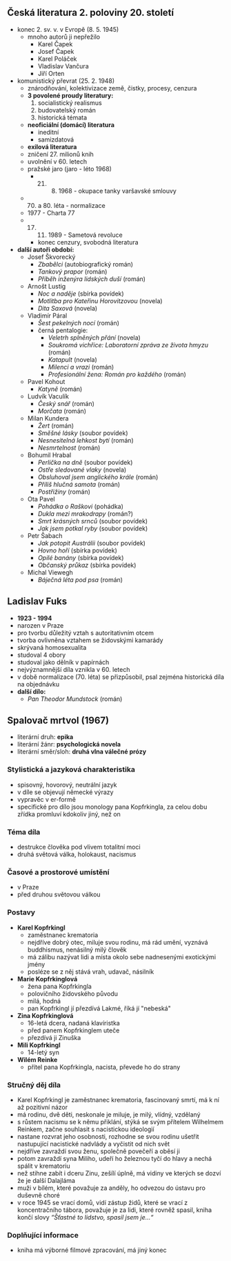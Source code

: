 ## Česká literatura 2. poloviny 20. století
- konec 2. sv. v. v Evropě (8. 5. 1945)
	- mnoho autorů ji nepřežilo
		- Karel Čapek
		- Josef Čapek
		- Karel Poláček
		- Vladislav Vančura
		- Jiří Orten
- komunistický převrat (25. 2. 1948)
	- znárodňování, kolektivizace země, čistky, procesy, cenzura
	- **3 povolené proudy literatury:**
		1. socialistický realismus
		2. budovatelský román
		3. historická témata
	- **neoficiální (domácí) literatura**
		- ineditní
		- samizdatová
	- **exilová literatura**
	- zničení 27. milionů knih
	- uvolnění v 60. letech
	- pražské jaro (jaro - léto 1968)
		- 21. 8. 1968 - okupace tanky varšavské smlouvy
	- 70. a 80. léta - normalizace
	- 1977 - Charta 77
	- 17. 11. 1989 - Sametová revoluce
		- konec cenzury, svobodná literatura
- **další autoři období:**
	- Josef Škvorecký
		- *Zbabělci* (autobiografický román)
		- *Tankový prapor* (román)
		- *Příběh inženýra lidských duší* (román)
	- Arnošt Lustig
		- *Noc a naděje* (sbírka povídek)
		- *Motlitba pro Kateřinu Horovitzovou* (novela)
		- *Dita Saxová* (novela)
	- Vladimír Páral
		- *Šest pekelných nocí* (román)
		- černá pentalogie:
			- *Veletrh splněných přání* (novela)
			- *Soukromá vichřice: Laboratorní zpráva ze života hmyzu* (román)
			- *Katapult* (novela)
			- *Milenci a vrazi* (román)
			- *Profesionální žena: Román pro každého* (román)
	- Pavel Kohout
		- *Katyně* (román)
	- Ludvík Vaculík
		- *Český snář* (román)
		- *Morčata* (román)
	- Milan Kundera
		- *Žert* (román)
		- *Směšné lásky* (soubor povídek)
		- *Nesnesitelná lehkost bytí* (román)
		- *Nesmrtelnost* (román)
	- Bohumil Hrabal
		- *Perlička na dně* (soubor povídek)
		- *Ostře sledované vlaky* (novela)
		- *Obsluhoval jsem anglického krále* (román)
		- *Příliš hlučná samota* (román)
		- *Postřižiny* (román)
	- Ota Pavel
		- *Pohádka o Raškovi* (pohádka)
		- *Dukla mezi mrakodrapy* (román?)
		- *Smrt krásných srnců* (soubor povídek)
		- *Jak jsem potkal ryby* (soubor povídek)
	- Petr Šabach
		- *Jak potopit Austrálii* (soubor povídek)
		- *Hovno hoří* (sbírka povídek)
		- *Opilé banány* (sbírka povídek)
		- *Občanský průkaz* (sbírka povídek)
	- Michal Viewegh
		- *Báječná léta pod psa* (román)
## Ladislav Fuks
- **1923 - 1994**
- narozen v Praze
- pro tvorbu důležitý vztah s autoritativním otcem
- tvorba ovlivněna vztahem se židovskými kamarády
- skrývaná homosexualita
- studoval 4 obory
- studoval jako dělník v papírnách
- nejvýznamnější díla vznikla v 60. letech
- v době normalizace (70. léta) se přizpůsobil, psal zejména historická díla na objednávku
- **další dílo:**
	- *Pan Theodor Mundstock* (román)
## Spalovač mrtvol (1967)
- literární druh: **epika**
- literární žánr: **psychologická novela**
- literární směr/sloh: **druhá vlna válečné prózy**
### Stylistická a jazyková charakteristika
- spisovný, hovorový, neutrální jazyk
- v díle se objevují německé výrazy
- vypravěc v er-formě
- specifické pro dílo jsou monology pana Kopfrkingla, za celou dobu zřídka promluví kdokoliv jiný, než on
### Téma díla
- destrukce člověka pod vlivem totalitní moci
- druhá světová válka, holokaust, nacismus
### Časové a prostorové umístění
- v Praze
- před druhou světovou válkou
### Postavy
- **Karel Kopfrkingl**
	- zaměstnanec krematoria
	- nejdříve dobrý otec, miluje svou rodinu, má rád umění, vyznává buddhismus, nenásilný milý člověk
	- má zálibu nazývat lidi a místa okolo sebe nadnesenými exotickými jmény
	- posléze se z něj stává vrah, udavač, násilník
- **Marie Kopfrkinglová**
	- žena pana Kopfrkingla
	- polovičního židovského původu
	- milá, hodná
	- pan Kopfrkingl jí přezdívá Lakmé, říká jí "nebeská"
- **Zina Kopfrkinglová**
	- 16-letá dcera, nadaná klavíristka
	- před panem Kopfrkinglem uteče
	- přezdívá ji Zinuška
- **Mili Kopfrkingl**
	- 14-letý syn
- **Wilém Reinke**
	- přítel pana Kopfrkingla, nacista, převede ho do strany
### Stručný děj díla
- Karel Kopfrkingl je zaměstnanec krematoria, fascinovaný smrtí, má k ní až pozitivní názor
- má rodinu, dvě děti, neskonale je miluje, je milý, vlídný, vzdělaný
- s růstem nacismu se k němu přiklání, stýká se svým přítelem Wilhelmem Reinkem, začne souhlasit s nacistickou ideologií
- nastane rozvrat jeho osobnosti, rozhodne se svou rodinu ušetřit nastupující nacistické nadvlády a vyčistit od nich svět 
- nejdříve zavraždí svou ženu, společně povečeří a oběsí ji
- potom zavraždí syna Miliho, udeří ho železnou tyčí do hlavy a nechá spálit v krematoriu
- než stihne zabít i dceru Zinu, zešílí úplně, má vidiny ve kterých se dozví že je další Dalajláma
- muži v bílém, které považuje za anděly, ho odvezou do ústavu pro duševně choré
- v roce 1945 se vrací domů, vidí zástup židů, které se vrací z koncentračního tábora, považuje je za lidi, které rovněž spasil, kniha končí slovy *“Šťastné to lidstvo, spasil jsem je…“*
### Doplňující informace
- kniha má výborné filmové zpracování, má jiný konec